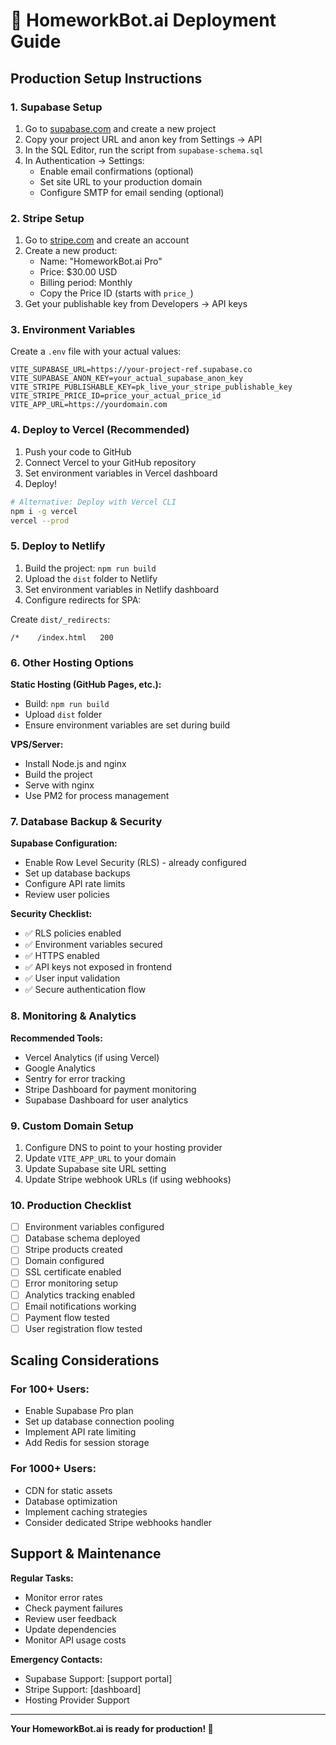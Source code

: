 # 🚀 HomeworkBot.ai Deployment Guide

## Production Setup Instructions

### 1. Supabase Setup
1. Go to [supabase.com](https://supabase.com) and create a new project
2. Copy your project URL and anon key from Settings → API
3. In the SQL Editor, run the script from `supabase-schema.sql`
4. In Authentication → Settings:
   - Enable email confirmations (optional)
   - Set site URL to your production domain
   - Configure SMTP for email sending (optional)

### 2. Stripe Setup
1. Go to [stripe.com](https://stripe.com) and create an account
2. Create a new product:
   - Name: "HomeworkBot.ai Pro"
   - Price: $30.00 USD
   - Billing period: Monthly
   - Copy the Price ID (starts with `price_`)
3. Get your publishable key from Developers → API keys

### 3. Environment Variables
Create a `.env` file with your actual values:

```env
VITE_SUPABASE_URL=https://your-project-ref.supabase.co
VITE_SUPABASE_ANON_KEY=your_actual_supabase_anon_key
VITE_STRIPE_PUBLISHABLE_KEY=pk_live_your_stripe_publishable_key
VITE_STRIPE_PRICE_ID=price_your_actual_price_id
VITE_APP_URL=https://yourdomain.com
```

### 4. Deploy to Vercel (Recommended)

1. Push your code to GitHub
2. Connect Vercel to your GitHub repository
3. Set environment variables in Vercel dashboard
4. Deploy!

```bash
# Alternative: Deploy with Vercel CLI
npm i -g vercel
vercel --prod
```

### 5. Deploy to Netlify

1. Build the project: `npm run build`
2. Upload the `dist` folder to Netlify
3. Set environment variables in Netlify dashboard
4. Configure redirects for SPA:

Create `dist/_redirects`:
```
/*    /index.html   200
```

### 6. Other Hosting Options

**Static Hosting (GitHub Pages, etc.):**
- Build: `npm run build`
- Upload `dist` folder
- Ensure environment variables are set during build

**VPS/Server:**
- Install Node.js and nginx
- Build the project
- Serve with nginx
- Use PM2 for process management

### 7. Database Backup & Security

**Supabase Configuration:**
- Enable Row Level Security (RLS) - already configured
- Set up database backups
- Configure API rate limits
- Review user policies

**Security Checklist:**
- ✅ RLS policies enabled
- ✅ Environment variables secured
- ✅ HTTPS enabled
- ✅ API keys not exposed in frontend
- ✅ User input validation
- ✅ Secure authentication flow

### 8. Monitoring & Analytics

**Recommended Tools:**
- Vercel Analytics (if using Vercel)
- Google Analytics
- Sentry for error tracking
- Stripe Dashboard for payment monitoring
- Supabase Dashboard for user analytics

### 9. Custom Domain Setup

1. Configure DNS to point to your hosting provider
2. Update `VITE_APP_URL` to your domain
3. Update Supabase site URL setting
4. Update Stripe webhook URLs (if using webhooks)

### 10. Production Checklist

- [ ] Environment variables configured
- [ ] Database schema deployed
- [ ] Stripe products created
- [ ] Domain configured
- [ ] SSL certificate enabled
- [ ] Error monitoring setup
- [ ] Analytics tracking enabled
- [ ] Email notifications working
- [ ] Payment flow tested
- [ ] User registration flow tested

## Scaling Considerations

### For 100+ Users:
- Enable Supabase Pro plan
- Set up database connection pooling
- Implement API rate limiting
- Add Redis for session storage

### For 1000+ Users:
- CDN for static assets
- Database optimization
- Implement caching strategies
- Consider dedicated Stripe webhooks handler

## Support & Maintenance

**Regular Tasks:**
- Monitor error rates
- Check payment failures
- Review user feedback
- Update dependencies
- Monitor API usage costs

**Emergency Contacts:**
- Supabase Support: [support portal]
- Stripe Support: [dashboard]
- Hosting Provider Support

---

**Your HomeworkBot.ai is ready for production! 🎉**
